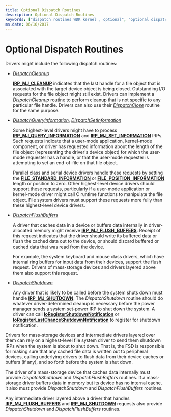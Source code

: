 ```yaml
---
title: Optional Dispatch Routines
description: Optional Dispatch Routines
keywords: ["dispatch routines WDK kernel , optional", "optional dispatch routines WDK kernel", "mass storage devices WDK dispatch routines"]
ms.date: 06/16/2017
---
```


# Optional Dispatch Routines





Drivers might include the following dispatch routines:

-   [*DispatchCleanup*](/windows-hardware/drivers/ddi/wdm/nc-wdm-driver_dispatch)

    [**IRP\_MJ\_CLEANUP**](./irp-mj-cleanup.md) indicates that the last handle for a file object that is associated with the target device object is being closed. Outstanding I/O requests for the file object might still exist. Drivers can implement a *DispatchCleanup* routine to perform cleanup that is not specific to any particular file handle. Drivers can also use their [*DispatchClose*](/windows-hardware/drivers/ddi/wdm/nc-wdm-driver_dispatch) routine for the same purpose.

-   [*DispatchQueryInformation*](/windows-hardware/drivers/ddi/wdm/nc-wdm-driver_dispatch), [*DispatchSetInformation*](/windows-hardware/drivers/ddi/wdm/nc-wdm-driver_dispatch)

    Some highest-level drivers might have to process [**IRP\_MJ\_QUERY\_INFORMATION**](./irp-mj-query-information.md) and [**IRP\_MJ\_SET\_INFORMATION**](./irp-mj-set-information.md) IRPs. Such requests indicate that a user-mode application, kernel-mode component, or driver has requested information about the length of the file object (representing the driver's device object) for which the user-mode requester has a handle, or that the user-mode requester is attempting to set an end-of-file on that file object.

    Parallel class and serial device drivers handle these requests by setting the [**FILE\_STANDARD\_INFORMATION**](/windows-hardware/drivers/ddi/wdm/ns-wdm-_file_standard_information) or [**FILE\_POSITION\_INFORMATION**](/windows-hardware/drivers/ddi/wdm/ns-wdm-_file_position_information) length or position to zero. Other highest-level device drivers should support these requests, particularly if a user-mode application or kernel-mode driver might call C runtime functions to manipulate the file object. File system drivers must support these requests more fully than these highest-level device drivers.

-   [*DispatchFlushBuffers*](/windows-hardware/drivers/ddi/wdm/nc-wdm-driver_dispatch)

    A driver that caches data in a device or buffers data internally in driver-allocated memory might receive [**IRP\_MJ\_FLUSH\_BUFFERS**](./irp-mj-flush-buffers.md). Receipt of this request indicates that the driver should write its buffered data or flush the cached data out to the device, or should discard buffered or cached data that was read from the device.

    For example, the system keyboard and mouse class drivers, which have internal ring buffers for input data from their devices, support the flush request. Drivers of mass-storage devices and drivers layered above them also support this request.

-   [*DispatchShutdown*](/windows-hardware/drivers/ddi/wdm/nc-wdm-driver_dispatch)

    Any driver that is likely to be called before the system shuts down must handle [**IRP\_MJ\_SHUTDOWN**](./irp-mj-shutdown.md). The *DispatchShutdown* routine should do whatever driver-determined cleanup is necessary before the power manager sends a system set-power IRP to shut down the system. A driver can call [**IoRegisterShutdownNotification**](/windows-hardware/drivers/ddi/wdm/nf-wdm-ioregistershutdownnotification) or [**IoRegisterLastChanceShutdownNotification**](/windows-hardware/drivers/ddi/wdm/nf-wdm-ioregisterlastchanceshutdownnotification) to register for shutdown notification.

Drivers for mass-storage devices and intermediate drivers layered over them can rely on a highest-level file system driver to send them shutdown IRPs when the system is about to shut down. That is, the FSD is responsible for making sure that any cached file data is written out to peripheral devices, calling underlying drivers to flush data from their device caches or buffers (if any), and so forth before the system is shut down.

The driver of a mass-storage device that caches data internally must provide *DispatchShutdown* and *DispatchFlushBuffers* routines. If a mass-storage driver buffers data in memory but its device has no internal cache, it also must provide *DispatchShutdown* and *DispatchFlushBuffers* routines.

Any intermediate driver layered above a driver that handles [**IRP\_MJ\_FLUSH\_BUFFERS**](./irp-mj-flush-buffers.md) and [**IRP\_MJ\_SHUTDOWN**](./irp-mj-shutdown.md) requests also provide *DispatchShutdown* and *DispatchFlushBuffers* routines.

 

